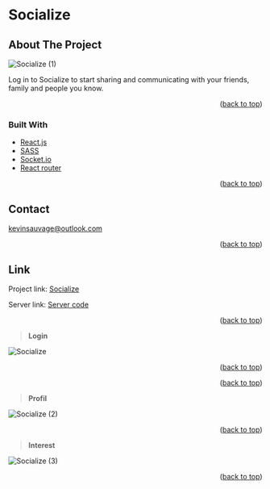 <div id="top"></div>

# Socialize

## About The Project

![Socialize (1)](https://user-images.githubusercontent.com/64160579/161821304-868604a1-e59f-4efe-8b15-aa8d1f298778.png)

Log in to Socialize to start sharing and communicating with your friends, family and people you know.

<p align="right">(<a href="#top">back to top</a>)</p>

### Built With

* [React.js](https://reactjs.org/)
* [SASS](https://sass-lang.com/)
* [Socket.io](https://socket.io/)
* [React router](https://reactrouter.com/)

<p align="right">(<a href="#top">back to top</a>)</p>

## Contact

kevinsauvage@outlook.com

<p align="right">(<a href="#top">back to top</a>)</p>

## Link

Project link: [Socialize](https://socialize-puce.vercel.app/login)

Server link: [Server code](https://github.com/kevinsauvage/socialize_server)

<p align="right">(<a href="#top">back to top</a>)</p>

> **Login**

![Socialize](https://user-images.githubusercontent.com/64160579/161821373-77007dcb-82f5-43ed-b5c9-42d8b8faaa72.png)

<p align="right">(<a href="#top">back to top</a>)</p>

<p align="right">(<a href="#top">back to top</a>)</p>

> **Profil**

![Socialize (2)](https://user-images.githubusercontent.com/64160579/161821315-84a18a3b-5751-4c2c-888b-ae9d5aa403d1.png)

<p align="right">(<a href="#top">back to top</a>)</p>

> **Interest**

![Socialize (3)](https://user-images.githubusercontent.com/64160579/161821447-da2d5b6f-7369-40d3-b217-42f03d65aa9f.png)

<p align="right">(<a href="#top">back to top</a>)</p>
